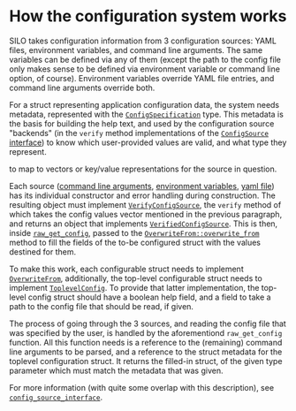 # How the configuration system works

SILO takes configuration information from 3 configuration sources:
YAML files, environment variables, and command line arguments. The
same variables can be defined via any of them (except the path to the
config file only makes sense to be defined via environment variable or
command line option, of course). Environment variables override YAML
file entries, and command line arguments override both.

For a struct representing application configuration data, the system
needs metadata, represented with the [`ConfigSpecification`](XXX)
type. This metadata is the basis for building the help text, and used
by the configuration source "backends" (in the `verify` method
implementations of the [`ConfigSource`
interface](include/config/config_source_interface.h)) to know which
user-provided values are valid, and what type they represent.

to map to vectors or key/value representations for the source
in question.

Each source ([command line arguments](XX), [environment variables](XX),
[yaml file](XX)) has its individual constructor and error handling
during construction. The resulting object must implement
[`VerifyConfigSource`](../include/config/config_specification.h), the `verify` method of
which takes the config values vector mentioned in the previous
paragraph, and returns an object that implements
[`VerifiedConfigSource`](../include/config/config_source_interface.h). This is then, inside
[`raw_get_config`](XX), passed to the
[`OverwriteFrom::overwrite_from`](XX?) method to
fill the fields of the to-be configured struct with the values
destined for them.

To make this work, each configurable struct needs to implement
[`OverwriteFrom`](XX?), additionally, the top-level
configurable struct needs to implement
[`ToplevelConfig`](XX). To provide that latter
implementation, the top-level config struct should have a boolean
help field, and a field to take a path to the config file that
should be read, if given.

The process of going through the 3 sources, and reading the config
file that was specified by the user, is handled by the
aforementiond `raw_get_config` function. All this
function needs is a reference to the (remaining) command line
arguments to be parsed, and a reference to the struct metadata for
the toplevel configuration struct. It returns the filled-in
struct, of the given type parameter which must match the metadata
that was given.

For more information (with quite some overlap with this description),
see [`config_source_interface`](../include/config/config_source_interface.h).
